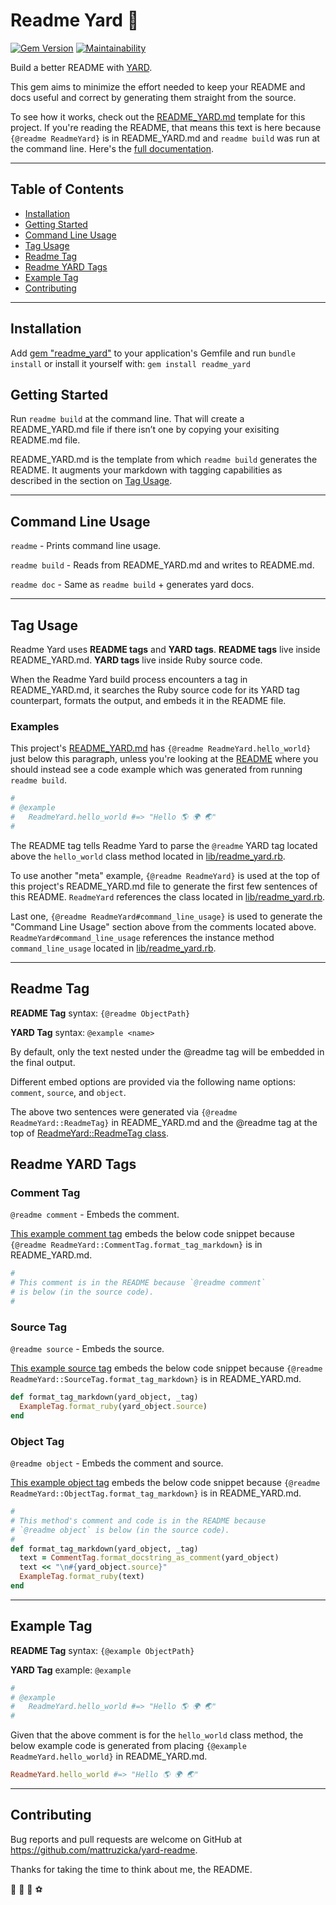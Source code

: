 # Readme Yard 🌿
[![Gem Version](https://badge.fury.io/rb/readme_yard.svg)](https://badge.fury.io/rb/readme_yard)
[![Maintainability](https://api.codeclimate.com/v1/badges/9fe0012930c3886dbe00/maintainability)](https://codeclimate.com/github/mattruzicka/readme_yard/maintainability)

Build a better README with [YARD](https://yardoc.org).

This gem aims to minimize the effort needed to
keep your README and docs useful and correct
by generating them straight from the source.

To see how it works, check out the
[README_YARD.md](https://github.com/mattruzicka/readme_yard/blob/main/README_YARD.md)
template for this project.
If you're reading the README, that means this text is here
because `{@readme ReadmeYard}` is in README_YARD.md
and `readme build` was run at the command line.
Here's the [full documentation](https://rubydoc.info/github/mattruzicka/readme_yard).


---

## Table of Contents
- [Installation](#installation)
- [Getting Started](#getting-started)
- [Command Line Usage](#command-line-usage)
- [Tag Usage](#tag-usage)
- [Readme Tag](#readme-tag)
- [Readme YARD Tags](#readme-yard-tags)
- [Example Tag](#example-tag)
- [Contributing](#contributing)

---

## Installation

Add [gem "readme_yard"](https://rubygems.org/gems/readme_yard) to your application's Gemfile and run `bundle install` or install it yourself with: `gem install readme_yard`

## Getting Started

Run `readme build` at the command line. That will create a README_YARD.md file if there isn’t one by copying your exisiting README.md file.

README_YARD.md is the template from which `readme build` generates the README. It augments your markdown with tagging capabilities as described in the section on [Tag Usage](#tag-usage).

---

## Command Line Usage

`readme` - Prints command line usage.

`readme build` - Reads from README_YARD.md and writes to README.md.

`readme doc` - Same as `readme build` + generates yard docs.


---

## Tag Usage

Readme Yard uses **README tags** and **YARD tags**. **README tags** live inside README_YARD.md. **YARD tags** live inside Ruby source code.

When the Readme Yard build process encounters a tag in README_YARD.md, it searches the Ruby source code for its YARD tag counterpart, formats the output, and embeds it in the README file.

### Examples

This project's [README_YARD.md](https://github.com/mattruzicka/readme_yard/blob/main/README_YARD.md) has `{@readme ReadmeYard.hello_world}` just below this paragraph, unless you're looking at the [README]((https://github.com/mattruzicka/readme_yard/blob/main/README.md)) where you should instead see a code example which was generated from running `readme build`.

```ruby
#
# @example
#   ReadmeYard.hello_world #=> "Hello 🌎 🌍 🌏"
#
```


The README tag tells Readme Yard to parse the `@readme` YARD tag located above the `hello_world` class method located in [lib/readme_yard.rb](https://github.com/mattruzicka/readme_yard/blob/main/lib/readme_yard.rb).

To use another "meta" example, `{@readme ReadmeYard}` is used at the top of this project's README_YARD.md file to generate the first few sentences of this README. `ReadmeYard` references the class located in [lib/readme_yard.rb](https://github.com/mattruzicka/readme_yard/blob/main/lib/readme_yard.rb).

Last one, `{@readme ReadmeYard#command_line_usage}` is used to generate the "Command Line Usage" section above from the comments located above. `ReadmeYard#command_line_usage` references the instance method `command_line_usage` located in [lib/readme_yard.rb](https://github.com/mattruzicka/readme_yard/blob/main/lib/readme_yard.rb).

---

## Readme Tag

**README Tag** syntax: `{@readme ObjectPath}`

**YARD Tag** syntax: `@example <name>`

By default, only the text nested under the @readme tag
will be embedded in the final output.

Different embed options are provided via the following
name options: `comment`, `source`, and `object`.


The above two sentences were generated via `{@readme ReadmeYard::ReadmeTag}` in README_YARD.md and the @readme tag at the top of [ReadmeYard::ReadmeTag class](https://github.com/mattruzicka/readme_yard/blob/main/lib/readme_yard/readme_tag.rb).

## Readme YARD Tags


### Comment Tag

```@readme comment``` - Embeds the comment.


[This example comment tag](https://github.com/mattruzicka/readme_yard/blob/main/lib/readme_yard/comment_tag.rb) embeds the below code snippet because `{@readme ReadmeYard::CommentTag.format_tag_markdown}` is in README_YARD.md.

```ruby
#
# This comment is in the README because `@readme comment`
# is below (in the source code).
#
```


### Source Tag

```@readme source``` - Embeds the source.


[This example source tag](https://github.com/mattruzicka/readme_yard/blob/main/lib/readme_yard/source_tag.rb) embeds the below code snippet because `{@readme ReadmeYard::SourceTag.format_tag_markdown}` is in README_YARD.md.

```ruby
def format_tag_markdown(yard_object, _tag)
  ExampleTag.format_ruby(yard_object.source)
end
```



### Object Tag

```@readme object``` - Embeds the comment and source.


[This example object tag](https://github.com/mattruzicka/readme_yard/blob/main/lib/readme_yard/object_tag.rb) embeds the below code snippet because `{@readme ReadmeYard::ObjectTag.format_tag_markdown}` is in README_YARD.md.

```ruby
#
# This method's comment and code is in the README because
# `@readme object` is below (in the source code).
#
def format_tag_markdown(yard_object, _tag)
  text = CommentTag.format_docstring_as_comment(yard_object)
  text << "\n#{yard_object.source}"
  ExampleTag.format_ruby(text)
end
```



---

## Example Tag

**README Tag** syntax: `{@example ObjectPath}`

**YARD Tag** example: `@example`

```ruby
#
# @example
#   ReadmeYard.hello_world #=> "Hello 🌎 🌍 🌏"
#
```


Given that the above comment is for the `hello_world` class method, the below example code is generated from placing `{@example ReadmeYard.hello_world}` in README_YARD.md.

```ruby
ReadmeYard.hello_world #=> "Hello 🌎 🌍 🌏"
```


---

## Contributing

Bug reports and pull requests are welcome on GitHub at https://github.com/mattruzicka/yard-readme.

Thanks for taking the time to think about me, the README.

🌿 🥏 🌱 ⚽
